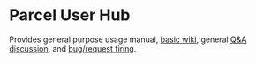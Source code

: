 # Parcel User Hub

Provides general purpose usage manual, [basic wiki](https://github.com/Charles-Zhang-Parcel/ParcelUserHub/wiki), general [Q&amp;A discussion](https://github.com/Charles-Zhang-Parcel/ParcelUserHub/discussions), and [bug/request firing](https://github.com/Charles-Zhang-Parcel/ParcelUserHub/discussions/categories/bug-report).
